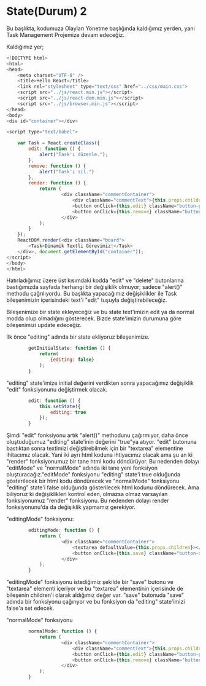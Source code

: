 # State\(Durum\) 2

Bu başlıkta, kodumuza Olayları Yönetme başlığında kaldığımız yerden, yani Task Management Projemize devam edeceğiz.

Kaldığımız yer;

```js
<!DOCTYPE html>
<html>
<head>
    <meta charset="UTF-8" />
    <title>Hello React</title>
    <link rel="stylesheet" type="text/css" href="../css/main.css">
    <script src="../js/react.min.js"></script>
    <script src="../js/react-dom.min.js"></script>
    <script src="../js/browser.min.js"></script>
</head>
<body>
<div id="container"></div>

<script type="text/babel">

    var Task = React.createClass({
        edit: function () {
            alert("Task'ı düzenle.");
        },
        remove: function () {
            alert("Task'ı sil.")
        },
        render: function () {
            return (
                    <div className="commentContainer">
                        <div className="commentText">{this.props.children}</div>
                        <button onClick={this.edit} className="button-primary">Edit</button>
                        <button onClick={this.remove} className="button-danger">Remove</button>
                    </div>
            );
        }
    });
    ReactDOM.render(<div className="board">
        <Task>Dinamik Textli Görevimiz!</Task>
    </div>, document.getElementById("container"));
</script>
</body>
</html>
```

Hatırladığımız üzere üst kısımdaki kodda "edit" ve "delete" butonlarına bastığımızda sayfada herhangi bir değişiklik olmuyor; sadece "alert\(\)" methodu çağrılıyordu. Bu başlıkta yapacağımız değişiklikler ile Task bileşenimizin içerisindeki text'i "edit" tuşuyla değiştirebileceğiz.

Bileşenimize bir state ekleyeceğiz ve bu state text'imizin edit ya da normal modda olup olmadığını gösterecek. Bizde state'imizin durumuna göre bileşenimizi update edeceğiz.

İlk önce "editing" adında bir state ekliyoruz bileşenimize.

```js
        getInitialState: function () {
            return(
                {editing: false}
            );
        }
```

"editing" state'imize initial değerini verdikten sonra yapacağımız değişiklik "edit" fonksiyonunu değiştirmek olacak.

```js
        edit: function () {
            this.setState({
                editing: true
            });
        }
```

Şimdi "edit" fonksiyonu artık "alert\(\)"  methodunu çağırmıyor, daha önce oluştuduğumuz "editing" state'inin değerini "true"ya atıyor. "edit" butonuna bastıktan sonra textimizi değiştirebilmek için bir "textarea" elementine ihitacımız olacak. Yani iki ayrı html koduna ihtiyacımız olacak ama şu an ki "render" fonksiyonumuz bir tane html kodu döndürüyor. Bu nedenden dolayı "editMode" ve "normalMode" adında iki tane yeni fonksiyon oluşturacağız."editMode" fonksiyonu "editing" state'i true olduğunda gösterilecek bir html kodu döndürecek ve "normalMode"  fonksiyonu "editing" state'i false olduğunda gösterilecek html kodunu döndürecek. Ama biliyoruz ki değişiklikleri kontrol eden, olmazsa olmaz varsayılan fonksiyonumuz "render" fonksiyonu. Bu nedenden dolayı render fonksiyonunu'da  da değişiklik yapmamız gerekiyor.

"editingMode" fonksiyonu:

```js
        editingMode: function () {
            return (
                    <div className="commentContainer">
                        <textarea defaultValue={this.props.children}></textarea>
                        <button onClick={this.save} className="button-secondary">Save</button>
                    </div>
            );
        }
```

"editingMode" fonksiyonu istediğimiz şekilde bir "save" butonu ve "textarea" elementi içeriyor ve bu "textarea" elementinin içerisinde de bileşenin children'i olarak aldığımız değer var. "save" butonuda "save" adında bir fonksiyonu çağırıyor ve bu fonksiyon da "editing" state'imizi false'a set edecek.

"normalMode" fonksiyonu

```js
        normalMode: function () {
            return (
                    <div className="commentContainer">
                        <div className="commentText">{this.props.children}</div>
                        <button onClick={this.edit} className="button-primary">Edit</button>
                        <button onClick={this.remove} className="button-danger">Remove</button>
                    </div>
            );
        }
```



